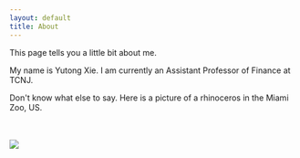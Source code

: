```yaml
---
layout: default
title: About
---
```


This page tells you a little bit about me. 

My name is Yutong Xie. I am currently an Assistant Professor of Finance at TCNJ. 

Don't know what else to say. Here is a picture of a rhinoceros in the Miami Zoo, US. 

<picture align = "center">
    <br><br>
    <img src="/assets/images/rhino.jpeg">
</picture>

<!-- I learn to create all the pages from https://jekyllrb.com/docs/step-by-step/05-includes/ -->